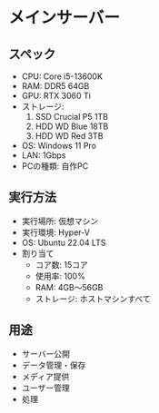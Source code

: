 # メインサーバー
## スペック
- CPU: Core i5-13600K
- RAM: DDR5 64GB
- GPU: RTX 3060 Ti
- ストレージ:
    1. SSD Crucial P5 1TB
    2. HDD WD Blue 18TB
    3. HDD WD Red 3TB
- OS: Windows 11 Pro
- LAN: 1Gbps
- PCの種類: 自作PC
## 実行方法
- 実行場所: 仮想マシン
- 実行環境: Hyper-V
- OS: Ubuntu 22.04 LTS
- 割り当て
    - コア数: 15コア
    - 使用率: 100%
    - RAM: 4GB～56GB
    - ストレージ: ホストマシンすべて
## 用途
- サーバー公開
- データ管理・保存
- メディア提供
- ユーザー管理
- 処理